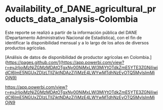 # Availability_of_DANE_agricultural_products_data_analysis-Colombia

Este reporte se realizó a partir de la información pública del DANE (Departamento Administrativo Nacional de Estadística), con el fin de identificar la disponibilidad mensual y a lo largo de los años de diversos productos agrícolas.

[Análisis de datos de disponibilidad de productor agrícolas en Colombia.](https://pages.github.com/](https://app.powerbi.com/view?r=eyJrIjoiMzNiZGMzMDAtOTgxNy00NjMxLWI3MjYtOTdkZmE5YTE3ZGNiIiwidCI6ImE5NGUxZDIzLTllZjktNDAzZi1iMzE4LWYwMTdhNzEyOTQ5MyIsImMiOjN9)

https://app.powerbi.com/view?r=eyJrIjoiMzNiZGMzMDAtOTgxNy00NjMxLWI3MjYtOTdkZmE5YTE3ZGNiIiwidCI6ImE5NGUxZDIzLTllZjktNDAzZi1iMzE4LWYwMTdhNzEyOTQ5MyIsImMiOjN9
